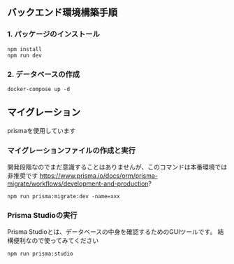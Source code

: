 ## バックエンド環境構築手順

### 1. パッケージのインストール
```
npm install
npm run dev
```

### 2. データベースの作成
```
docker-compose up -d
```

## マイグレーション
prismaを使用しています

### マイグレーションファイルの作成と実行
開発段階なのでまだ意識することはありませんが、このコマンドは本番環境では非推奨です
https://www.prisma.io/docs/orm/prisma-migrate/workflows/development-and-production?
```
npm run prisma:migrate:dev -name=xxx
```

### Prisma Studioの実行
Prisma Studioとは、データベースの中身を確認するためのGUIツールです。
結構便利なので使ってみてください
```
npm run prisma:studio
```
